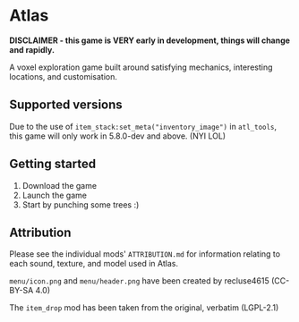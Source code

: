 # Atlas

**DISCLAIMER - this game is VERY early in development, things will change and rapidly.**

A voxel exploration game built around satisfying mechanics, interesting locations, and customisation.

## Supported versions

Due to the use of `item_stack:set_meta("inventory_image")` in `atl_tools`, this game will only work in 5.8.0-dev and above. (NYI LOL)

## Getting started

1. Download the game
2. Launch the game
3. Start by punching some trees :)

## Attribution

Please see the individual mods' `ATTRIBUTION.md` for information relating to each sound, texture, and model used in Atlas.

`menu/icon.png` and `menu/header.png` have been created by recluse4615 (CC-BY-SA 4.0)

The `item_drop` mod has been taken from the original, verbatim (LGPL-2.1)